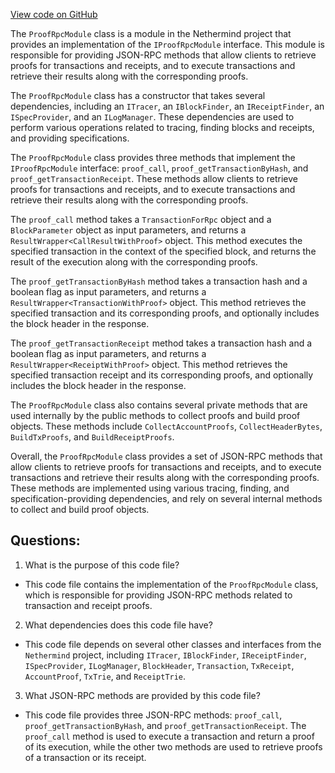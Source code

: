 [View code on GitHub](https://github.com/NethermindEth/nethermind/src/Nethermind/Nethermind.JsonRpc/Modules/Proof/ProofRpcModule.cs)

The `ProofRpcModule` class is a module in the Nethermind project that provides an implementation of the `IProofRpcModule` interface. This module is responsible for providing JSON-RPC methods that allow clients to retrieve proofs for transactions and receipts, and to execute transactions and retrieve their results along with the corresponding proofs.

The `ProofRpcModule` class has a constructor that takes several dependencies, including an `ITracer`, an `IBlockFinder`, an `IReceiptFinder`, an `ISpecProvider`, and an `ILogManager`. These dependencies are used to perform various operations related to tracing, finding blocks and receipts, and providing specifications.

The `ProofRpcModule` class provides three methods that implement the `IProofRpcModule` interface: `proof_call`, `proof_getTransactionByHash`, and `proof_getTransactionReceipt`. These methods allow clients to retrieve proofs for transactions and receipts, and to execute transactions and retrieve their results along with the corresponding proofs.

The `proof_call` method takes a `TransactionForRpc` object and a `BlockParameter` object as input parameters, and returns a `ResultWrapper<CallResultWithProof>` object. This method executes the specified transaction in the context of the specified block, and returns the result of the execution along with the corresponding proofs.

The `proof_getTransactionByHash` method takes a transaction hash and a boolean flag as input parameters, and returns a `ResultWrapper<TransactionWithProof>` object. This method retrieves the specified transaction and its corresponding proofs, and optionally includes the block header in the response.

The `proof_getTransactionReceipt` method takes a transaction hash and a boolean flag as input parameters, and returns a `ResultWrapper<ReceiptWithProof>` object. This method retrieves the specified transaction receipt and its corresponding proofs, and optionally includes the block header in the response.

The `ProofRpcModule` class also contains several private methods that are used internally by the public methods to collect proofs and build proof objects. These methods include `CollectAccountProofs`, `CollectHeaderBytes`, `BuildTxProofs`, and `BuildReceiptProofs`.

Overall, the `ProofRpcModule` class provides a set of JSON-RPC methods that allow clients to retrieve proofs for transactions and receipts, and to execute transactions and retrieve their results along with the corresponding proofs. These methods are implemented using various tracing, finding, and specification-providing dependencies, and rely on several internal methods to collect and build proof objects.
## Questions: 
 1. What is the purpose of this code file?
- This code file contains the implementation of the `ProofRpcModule` class, which is responsible for providing JSON-RPC methods related to transaction and receipt proofs.

2. What dependencies does this code file have?
- This code file depends on several other classes and interfaces from the `Nethermind` project, including `ITracer`, `IBlockFinder`, `IReceiptFinder`, `ISpecProvider`, `ILogManager`, `BlockHeader`, `Transaction`, `TxReceipt`, `AccountProof`, `TxTrie`, and `ReceiptTrie`.

3. What JSON-RPC methods are provided by this code file?
- This code file provides three JSON-RPC methods: `proof_call`, `proof_getTransactionByHash`, and `proof_getTransactionReceipt`. The `proof_call` method is used to execute a transaction and return a proof of its execution, while the other two methods are used to retrieve proofs of a transaction or its receipt.
